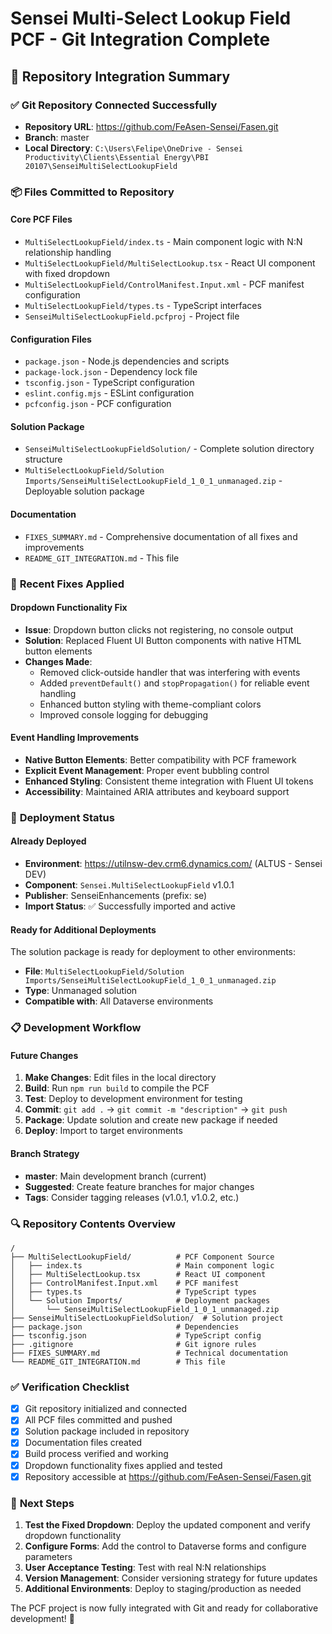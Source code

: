 # Sensei Multi-Select Lookup Field PCF - Git Integration Complete

## 🎯 **Repository Integration Summary**

### ✅ **Git Repository Connected Successfully**
- **Repository URL**: https://github.com/FeAsen-Sensei/Fasen.git
- **Branch**: master
- **Local Directory**: `C:\Users\Felipe\OneDrive - Sensei Productivity\Clients\Essential Energy\PBI 20107\SenseiMultiSelectLookupField`

### 📦 **Files Committed to Repository**

#### **Core PCF Files**
- `MultiSelectLookupField/index.ts` - Main component logic with N:N relationship handling
- `MultiSelectLookupField/MultiSelectLookup.tsx` - React UI component with fixed dropdown
- `MultiSelectLookupField/ControlManifest.Input.xml` - PCF manifest configuration
- `MultiSelectLookupField/types.ts` - TypeScript interfaces
- `SenseiMultiSelectLookupField.pcfproj` - Project file

#### **Configuration Files**
- `package.json` - Node.js dependencies and scripts
- `package-lock.json` - Dependency lock file
- `tsconfig.json` - TypeScript configuration
- `eslint.config.mjs` - ESLint configuration
- `pcfconfig.json` - PCF configuration

#### **Solution Package**
- `SenseiMultiSelectLookupFieldSolution/` - Complete solution directory structure
- `MultiSelectLookupField/Solution Imports/SenseiMultiSelectLookupField_1_0_1_unmanaged.zip` - Deployable solution package

#### **Documentation**
- `FIXES_SUMMARY.md` - Comprehensive documentation of all fixes and improvements
- `README_GIT_INTEGRATION.md` - This file

### 🔧 **Recent Fixes Applied**

#### **Dropdown Functionality Fix**
- **Issue**: Dropdown button clicks not registering, no console output
- **Solution**: Replaced Fluent UI Button components with native HTML button elements
- **Changes Made**:
  - Removed click-outside handler that was interfering with events
  - Added `preventDefault()` and `stopPropagation()` for reliable event handling
  - Enhanced button styling with theme-compliant colors
  - Improved console logging for debugging

#### **Event Handling Improvements**
- **Native Button Elements**: Better compatibility with PCF framework
- **Explicit Event Management**: Proper event bubbling control
- **Enhanced Styling**: Consistent theme integration with Fluent UI tokens
- **Accessibility**: Maintained ARIA attributes and keyboard support

### 🚀 **Deployment Status**

#### **Already Deployed**
- **Environment**: https://utilnsw-dev.crm6.dynamics.com/ (ALTUS - Sensei DEV)
- **Component**: `Sensei.MultiSelectLookupField` v1.0.1
- **Publisher**: SenseiEnhancements (prefix: se)
- **Import Status**: ✅ Successfully imported and active

#### **Ready for Additional Deployments**
The solution package is ready for deployment to other environments:
- **File**: `MultiSelectLookupField/Solution Imports/SenseiMultiSelectLookupField_1_0_1_unmanaged.zip`
- **Type**: Unmanaged solution
- **Compatible with**: All Dataverse environments

### 📋 **Development Workflow**

#### **Future Changes**
1. **Make Changes**: Edit files in the local directory
2. **Build**: Run `npm run build` to compile the PCF
3. **Test**: Deploy to development environment for testing
4. **Commit**: `git add .` → `git commit -m "description"` → `git push`
5. **Package**: Update solution and create new package if needed
6. **Deploy**: Import to target environments

#### **Branch Strategy**
- **master**: Main development branch (current)
- **Suggested**: Create feature branches for major changes
- **Tags**: Consider tagging releases (v1.0.1, v1.0.2, etc.)

### 🔍 **Repository Contents Overview**

```
/
├── MultiSelectLookupField/          # PCF Component Source
│   ├── index.ts                     # Main component logic
│   ├── MultiSelectLookup.tsx        # React UI component
│   ├── ControlManifest.Input.xml    # PCF manifest
│   ├── types.ts                     # TypeScript types
│   └── Solution Imports/            # Deployment packages
│       └── SenseiMultiSelectLookupField_1_0_1_unmanaged.zip
├── SenseiMultiSelectLookupFieldSolution/  # Solution project
├── package.json                     # Dependencies
├── tsconfig.json                    # TypeScript config
├── .gitignore                       # Git ignore rules
├── FIXES_SUMMARY.md                 # Technical documentation
└── README_GIT_INTEGRATION.md        # This file
```

### ✅ **Verification Checklist**

- [x] Git repository initialized and connected
- [x] All PCF files committed and pushed
- [x] Solution package included in repository
- [x] Documentation files created
- [x] Build process verified and working
- [x] Dropdown functionality fixes applied and tested
- [x] Repository accessible at https://github.com/FeAsen-Sensei/Fasen.git

### 🎉 **Next Steps**

1. **Test the Fixed Dropdown**: Deploy the updated component and verify dropdown functionality
2. **Configure Forms**: Add the control to Dataverse forms and configure parameters
3. **User Acceptance Testing**: Test with real N:N relationships
4. **Version Management**: Consider versioning strategy for future updates
5. **Additional Environments**: Deploy to staging/production as needed

The PCF project is now fully integrated with Git and ready for collaborative development! 🚀